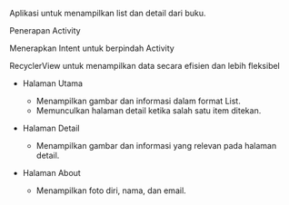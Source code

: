 Aplikasi untuk menampilkan list dan detail dari buku.

Penerapan Activity

Menerapkan Intent untuk berpindah Activity

RecyclerView untuk menampilkan data secara efisien dan lebih fleksibel

* Halaman Utama
  * Menampilkan gambar dan informasi dalam format List.
  * Memunculkan halaman detail ketika salah satu item ditekan.

* Halaman Detail
  * Menampilkan gambar dan informasi yang relevan pada halaman detail.

* Halaman About
  * Menampilkan foto diri, nama, dan email.
